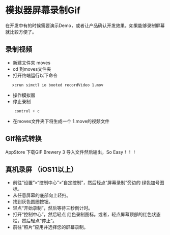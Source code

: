 # 模拟器屏幕录制Gif

在开发中有的时候需要演示Demo，或者让产品确认开发效果。如果能够录制屏幕就比较方便了。

## 录制视频
+ 新建文件夹 moves
+ cd 到moves文件夹
+ 打开终端运行以下命令

~~~
   xcrun simctl io booted recordVideo 1.mov
~~~

+ 操作模拟器
+ 停止录制

~~~
    control + c
~~~    
+ 在moves文件夹下将生成一个 1.move的视频文件


## GIf格式转换
AppStore 下载GIF Brewery 3 导入文件然后输出，So Easy！！！


## 真机录屏 （iOS11以上）
+ 前往“设置”>“控制中心”>“自定控制”，然后轻点“屏幕录制”旁边的 绿色加号图标。
+ 从任意屏幕的底部向上轻扫。
+ 找到灰色圆圈按钮。
+ 轻点“开始录制”，然后等待三秒倒计时。 
+ 打开“控制中心”，然后轻点 红色录制图标。或者，轻点屏幕顶部的红色状态栏，然后轻点“停止”。
+ 前往“照片”应用并选择您的屏幕录制。
